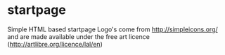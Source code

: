 # startpage
Simple HTML based startpage
Logo's come from http://simpleicons.org/ and are made available under the free art licence (http://artlibre.org/licence/lal/en)
